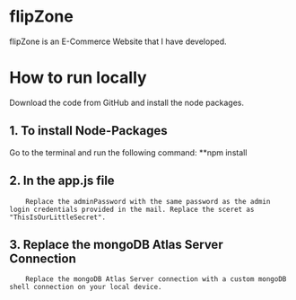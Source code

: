 # flipZone
flipZone is an E-Commerce Website that I have developed.

# How to run locally
Download the code from GitHub and install the node packages.
## 1. To install Node-Packages
Go to the terminal and run the following command:
        **npm install
## 2. In the app.js file
        Replace the adminPassword with the same password as the admin login credentials provided in the mail. Replace the sceret as "ThisIsOurLittleSecret".
## 3. Replace the mongoDB Atlas Server Connection
        Replace the mongoDB Atlas Server connection with a custom mongoDB shell connection on your local device.

